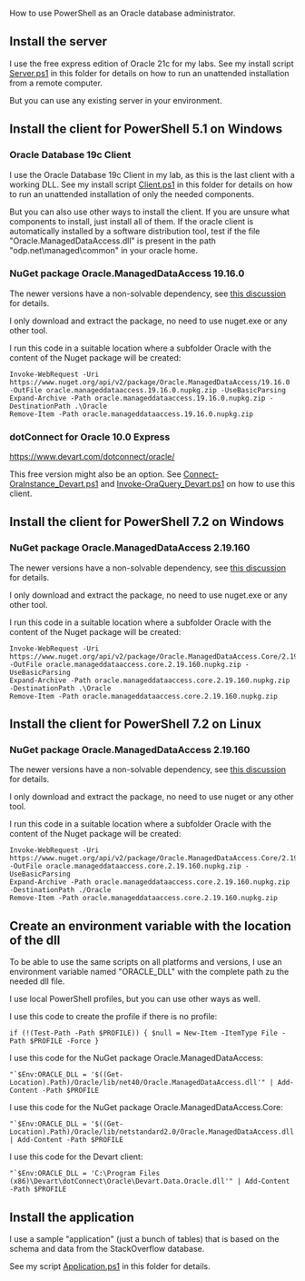 How to use PowerShell as an Oracle database administrator.

## Install the server

I use the free express edition of Oracle 21c for my labs. See my install script [Server.ps1](Server.ps1) in this folder for details on how to run an unattended installation from a remote computer.

But you can use any existing server in your environment.


## Install the client for PowerShell 5.1 on Windows

### Oracle Database 19c Client

I use the Oracle Database 19c Client in my lab, as this is the last client with a working DLL. See my install script [Client.ps1](Client.ps1) in this folder for details on how to run an unattended installation of only the needed components.

But you can also use other ways to install the client. If you are unsure what components to install, just install all of them. If the oracle client is automatically installed by a software distribution tool, test if the file "Oracle.ManagedDataAccess.dll" is present in the path "odp.net\managed\common" in your oracle home.


### NuGet package Oracle.ManagedDataAccess 19.16.0

The newer versions have a non-solvable dependency, see [this discussion](https://community.oracle.com/tech/developers/discussion/4502297) for details.

I only download and extract the package, no need to use nuget.exe or any other tool.

I run this code in a suitable location where a subfolder Oracle with the content of the Nuget package will be created:

```
Invoke-WebRequest -Uri https://www.nuget.org/api/v2/package/Oracle.ManagedDataAccess/19.16.0 -OutFile oracle.manageddataaccess.19.16.0.nupkg.zip -UseBasicParsing
Expand-Archive -Path oracle.manageddataaccess.19.16.0.nupkg.zip -DestinationPath .\Oracle
Remove-Item -Path oracle.manageddataaccess.19.16.0.nupkg.zip
```


### dotConnect for Oracle 10.0 Express

https://www.devart.com/dotconnect/oracle/

This free version might also be an option. See [Connect-OraInstance_Devart.ps1](Connect-OraInstance_Devart.ps1) and [Invoke-OraQuery_Devart.ps1](Invoke-OraQuery_Devart.ps1) on how to use this client.


## Install the client for PowerShell 7.2 on Windows

### NuGet package Oracle.ManagedDataAccess 2.19.160

The newer versions have a non-solvable dependency, see [this discussion](https://community.oracle.com/tech/developers/discussion/4502297) for details.

I only download and extract the package, no need to use nuget.exe or any other tool.

I run this code in a suitable location where a subfolder Oracle with the content of the Nuget package will be created:

```
Invoke-WebRequest -Uri https://www.nuget.org/api/v2/package/Oracle.ManagedDataAccess.Core/2.19.160 -OutFile oracle.manageddataaccess.core.2.19.160.nupkg.zip -UseBasicParsing
Expand-Archive -Path oracle.manageddataaccess.core.2.19.160.nupkg.zip -DestinationPath .\Oracle 
Remove-Item -Path oracle.manageddataaccess.core.2.19.160.nupkg.zip
```


## Install the client for PowerShell 7.2 on Linux

### NuGet package Oracle.ManagedDataAccess 2.19.160

The newer versions have a non-solvable dependency, see [this discussion](https://community.oracle.com/tech/developers/discussion/4502297) for details.

I only download and extract the package, no need to use nuget or any other tool.

I run this code in a suitable location where a subfolder Oracle with the content of the Nuget package will be created:

```
Invoke-WebRequest -Uri https://www.nuget.org/api/v2/package/Oracle.ManagedDataAccess.Core/2.19.160 -OutFile oracle.manageddataaccess.core.2.19.160.nupkg.zip -UseBasicParsing
Expand-Archive -Path oracle.manageddataaccess.core.2.19.160.nupkg.zip -DestinationPath ./Oracle 
Remove-Item -Path oracle.manageddataaccess.core.2.19.160.nupkg.zip
```


## Create an environment variable with the location of the dll

To be able to use the same scripts on all platforms and versions, I use an environment variable named "ORACLE_DLL" with the complete path zu the needed dll file.

I use local PowerShell profiles, but you can use other ways as well.

I use this code to create the profile if there is no profile:
```
if (!(Test-Path -Path $PROFILE)) { $null = New-Item -ItemType File -Path $PROFILE -Force }
```

I use this code for the NuGet package Oracle.ManagedDataAccess:
```
"`$Env:ORACLE_DLL = '$((Get-Location).Path)/Oracle/lib/net40/Oracle.ManagedDataAccess.dll'" | Add-Content -Path $PROFILE
```

I use this code for the NuGet package Oracle.ManagedDataAccess.Core:
```
"`$Env:ORACLE_DLL = '$((Get-Location).Path)/Oracle/lib/netstandard2.0/Oracle.ManagedDataAccess.dll'" | Add-Content -Path $PROFILE
```

I use this code for the Devart client:
```
"`$Env:ORACLE_DLL = 'C:\Program Files (x86)\Devart\dotConnect\Oracle\Devart.Data.Oracle.dll'" | Add-Content -Path $PROFILE
```


## Install the application

I use a sample "application" (just a bunch of tables) that is based on the schema and data from the StackOverflow database.

See my script [Application.ps1](Application.ps1) in this folder for details.

